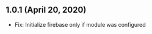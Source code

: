 1.0.1  (April 20, 2020)
-------------------------

- Fix: Initialize firebase only if module was configured